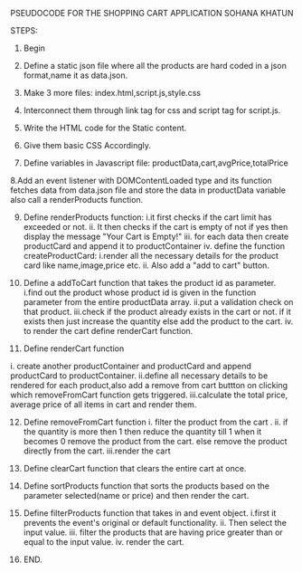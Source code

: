 PSEUDOCODE FOR THE SHOPPING CART APPLICATION
SOHANA KHATUN

STEPS:

1. Begin

2. Define a static json file where all the products are hard coded in a json format,name it as data.json.

3. Make 3 more files:
   index.html,script.js,style.css

4. Interconnect them through link tag for css and script tag for script.js.

5. Write the HTML code for the Static content.

6. Give them basic CSS Accordingly.

7. Define variables in Javascript file:
   productData,cart,avgPrice,totalPrice

8.Add an event listener with DOMContentLoaded type and its function fetches data from data.json file and store the data in productData variable also call a renderProducts function.

9. Define renderProducts function:
   i.it first checks if the cart limit has exceeded or not.
   ii. It then checks if the cart is empty of not if yes then display the message "Your Cart is Empty!"
   iii. for each data then create productCard and append it to productContainer
   iv. define the function createProductCard:
   i.render all the necessary details for the product card like name,image,price etc.
   ii. Also add a "add to cart" button.

10. Define a addToCart function that takes the product id as parameter.
    i.find out the product whose product id is given in the function parameter from the entire productData array.
    ii.put a validation check on that product.
    iii.check if the product already exists in the cart or not. if it exists then just increase the quantity else add the product to the cart.
    iv. to render the cart define renderCart function.

11. Define renderCart function

i. create another productContainer and productCard and append productCard to productContainer.
ii.define all necessary details to be rendered for each product,also add a remove from cart buttton on clicking which removeFromCart function gets triggered.
iii.calculate the total price, average price of all items in cart and render them.

12. Define removeFromCart function
    i. filter the product from the cart .
    ii. if the quantity is more then 1 then reduce the quantity till 1 when it becomes 0 remove the product from the cart.
    else remove the product directly from the cart.
    iii.render the cart

13. Define clearCart function that clears the entire cart at once.

14. Define sortProducts function that sorts the products based on the parameter selected(name or price) and then render the cart.

15. Define filterProducts function that takes in and event object.
    i.first it prevents the event's original or default functionality.
    ii. Then select the input value.
    iii. filter the products that are having price greater than or equal to the input value.
    iv. render the cart.

16. END.
